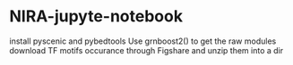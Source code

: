 # NIRA-jupyte-notebook
install pyscenic and pybedtools
Use grnboost2() to get the raw modules
download TF motifs occurance through Figshare and unzip them into a dir
